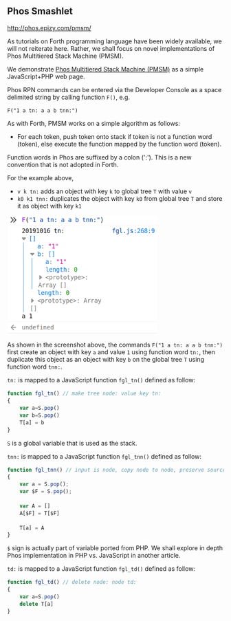 ## Phos Smashlet

http://phos.epizy.com/pmsm/

As tutorials on Forth programming language have been widely available, we will not reiterate here. Rather, we shall focus on novel implementations of Phos Multitiered Stack Machine (PMSM).

We demonstrate [Phos Multitiered Stack Machine (PMSM)](http://phos.epizy.com/pmsm/) as a simple JavaScript+PHP web page.

Phos RPN commands can be entered via the Developer Console as a space delimited string by calling function `F()`, e.g.

```
F("1 a tn: a a b tnn:")
```

As with Forth, PMSM works on a simple algorithm as follows:

- For each token, push token onto stack if token is not a function word (token), else execute the function mapped by the function word (token).

Function words in Phos are suffixed by a colon (':'). This is a new convention that is not adopted in Forth.

For the example above, 

- `v k tn:` adds an object with key `k` to global tree `T` with value `v`
- `k0 k1 tnn:` duplicates the object with key `k0` from global tree `T` and store it as object with key `k1`

<img src="https://github.com/udexon/GOEHDOM/blob/master/phos.png" width="350" title="hover text">

As shown in the screenshot above, the commands `F("1 a tn: a a b tnn:")` first create an object with key `a` and value `1` using function word `tn:`, then duplicate this object as an object with key `b` on the global tree `T` using function word `tnn:`.

`tn:` is mapped to a JavaScript function `fgl_tn()` defined as follow:

```javascript
function fgl_tn() // make tree node: value key tn:
{
    var a=S.pop()
    var b=S.pop()
    T[a] = b
}
```

`S` is a global variable that is used as the stack.

`tnn:` is mapped to a JavaScript function `fgl_tnn()` defined as follow:

```javascript
function fgl_tnn() // input is node, copy node to node, preserve source node name: source target  tnn:
{
    var a = S.pop();
    var $F = S.pop();

    var A = []
    A[$F] = T[$F]

    T[a] = A
}
```

`$` sign is actually part of variable ported from PHP. We shall explore in depth Phos implementation in PHP vs. JavaScript in another article.

`td:` is mapped to a JavaScript function `fgl_td()` defined as follow:

```javascript
function fgl_td() // delete node: node td:
{
    var a=S.pop()
    delete T[a]
}
```
